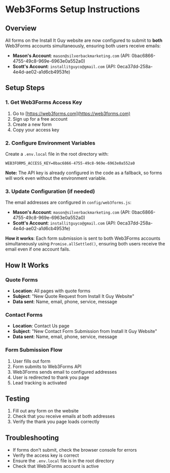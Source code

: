 # Web3Forms Setup Instructions

## Overview

All forms on the Install It Guy website are now configured to submit to **both** Web3Forms accounts simultaneously, ensuring both users receive emails:

- **Mason's Account**: `mason@silverbackmarketing.com` (API: 0bac6866-4755-49c8-969e-6963e0a552a0)
- **Scott's Account**: `installitguyco@gmail.com` (API: 0eca37dd-258a-4e4d-ae02-a1d6cb4953fe)

## Setup Steps

### 1. Get Web3Forms Access Key

1. Go to [https://web3forms.com](https://web3forms.com)
2. Sign up for a free account
3. Create a new form
4. Copy your access key

### 2. Configure Environment Variables

Create a `.env.local` file in the root directory with:

```env
WEB3FORMS_ACCESS_KEY=0bac6866-4755-49c8-969e-6963e0a552a0
```

**Note:** The API key is already configured in the code as a fallback, so forms will work even without the environment variable.

### 3. Update Configuration (if needed)

The email addresses are configured in `config/web3forms.js`:

- **Mason's Account**: `mason@silverbackmarketing.com` (API: 0bac6866-4755-49c8-969e-6963e0a552a0)
- **Scott's Account**: `installitguyco@gmail.com` (API: 0eca37dd-258a-4e4d-ae02-a1d6cb4953fe)

**How it works**: Each form submission is sent to both Web3Forms accounts simultaneously using `Promise.allSettled()`, ensuring both users receive the email even if one account fails.

## How It Works

### Quote Forms

- **Location**: All pages with quote forms
- **Subject**: "New Quote Request from Install It Guy Website"
- **Data sent**: Name, email, phone, service, message

### Contact Forms

- **Location**: Contact Us page
- **Subject**: "New Contact Form Submission from Install It Guy Website"
- **Data sent**: Name, email, phone, service, message

### Form Submission Flow

1. User fills out form
2. Form submits to Web3Forms API
3. Web3Forms sends email to configured addresses
4. User is redirected to thank you page
5. Lead tracking is activated

## Testing

1. Fill out any form on the website
2. Check that you receive emails at both addresses
3. Verify the thank you page loads correctly

## Troubleshooting

- If forms don't submit, check the browser console for errors
- Verify the access key is correct
- Ensure the `.env.local` file is in the root directory
- Check that Web3Forms account is active
